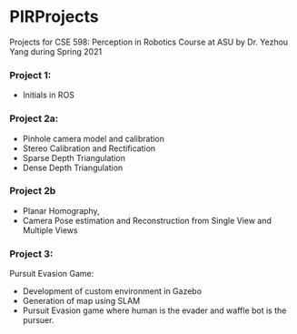 # PIRProjects
Projects for CSE 598: Perception in Robotics Course at ASU by Dr. Yezhou Yang during Spring 2021

### Project 1: 
- Initials in ROS

### Project 2a:
- Pinhole camera model and calibration
- Stereo Calibration and Rectification
- Sparse Depth Triangulation
- Dense Depth Triangulation 

### Project 2b 
- Planar Homography, 
- Camera Pose estimation and Reconstruction from Single View and Multiple Views

### Project 3:
Pursuit Evasion Game:
- Development of custom environment in Gazebo
- Generation of map using SLAM
- Pursuit Evasion game where human is the evader and waffle bot is the pursuer.
